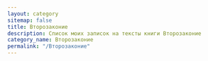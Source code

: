 ```yaml
---
layout: category
sitemap: false
title: Второзаконие
description: Список моих записок на тексты книги Второзаконие
category_name: Второзаконие
permalink: "/Второзаконие"
---
```

